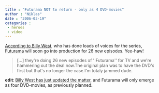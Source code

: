 ```yaml
---
title : "Futurama NOT to return - only as 4 DVD-movies"
author : "Niklas"
date : "2006-03-19"
categories : 
 - heroes
 - video
---
```


[According to Billy West](http://www.billywest.com/forum/forum_posts.asp?TID=2011&PN=1), who has done loads of voices for the series, [Futurama](http://www.gotfuturama.com) will soon go into production for 26 new episodes. Yee-haw!

> \[...\] they're doing 26 new episodes of ''Futurama'' for TV and we're hammering out the deal now.The original plan was to have the DVD's first but that's no longer the case.I'm totaly jammed dude.

**edit**: [Billy West has just updated the matter](http://billywest.com/forum/forum_posts.asp?TID=2020&KW=billywest), and Futurama will only emerge as four DVD-movies, as previously planned.
